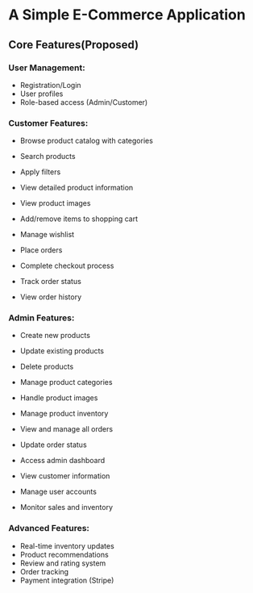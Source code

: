 # A Simple E-Commerce Application

## Core Features(Proposed)

### User Management:

- Registration/Login
- User profiles
- Role-based access (Admin/Customer)

### Customer Features:

- Browse product catalog with categories
- Search products
- Apply filters
- View detailed product information
- View product images

- Add/remove items to shopping cart
- Manage wishlist
- Place orders
- Complete checkout process
- Track order status
- View order history

### Admin Features:

- Create new products
- Update existing products
- Delete products
- Manage product categories
- Handle product images
- Manage product inventory

- View and manage all orders
- Update order status
- Access admin dashboard
- View customer information
- Manage user accounts
- Monitor sales and inventory

### Advanced Features:

- Real-time inventory updates
- Product recommendations
- Review and rating system
- Order tracking
- Payment integration (Stripe)

